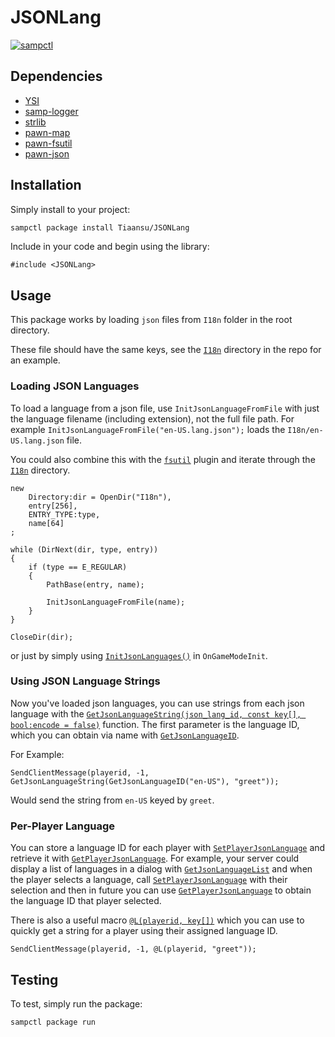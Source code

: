 # JSONLang

[![sampctl](https://img.shields.io/badge/sampctl-JSONLang-2f2f2f.svg?style=for-the-badge)](https://github.com/Tiaansu/JSONLang)

## Dependencies
* [YSI](https://github.com/pawn-lang/YSI-Includes)
* [samp-logger](https://github.com/Southclaws/samp-logger)
* [strlib](https://github.com/oscar-broman/strlib)
* [pawn-map](https://github.com/BigEti/pawn-map)
* [pawn-fsutil](https://github.com/Southclaws/pawn-fsutil)
* [pawn-json](https://github.com/Southclaws/pawn-json)

## Installation

Simply install to your project:

```bash
sampctl package install Tiaansu/JSONLang
```

Include in your code and begin using the library:

```pawn
#include <JSONLang>
```

## Usage

This package works by loading `json` files from `I18n` folder in the root directory.

These file should have the same keys, see the [`I18n`](https://github.com/Tiaansu/JSONLang/blob/main/I18n) directory in the repo for an example.

### Loading JSON Languages

To load a language from a json file, use `InitJsonLanguageFromFile` with just the language filename (including extension), not the full file path. For example `InitJsonLanguageFromFile("en-US.lang.json");` loads the `I18n/en-US.lang.json` file.

You could also combine this with the [`fsutil`](https://github.com/Southclaws/pawn-fsutil) plugin and iterate through the [`I18n`](https://github.com/Tiaansu/JSONLang/blob/main/I18n) directory.

```pawn
new
    Directory:dir = OpenDir("I18n"),
    entry[256],
    ENTRY_TYPE:type,
    name[64]
;

while (DirNext(dir, type, entry))
{
    if (type == E_REGULAR)
    {
        PathBase(entry, name);

        InitJsonLanguageFromFile(name);
    }
}

CloseDir(dir);
```

or just by simply using [`InitJsonLanguages()`](https://github.com/Tiaansu/JSONLang/blob/main/JSONLang.inc#118) in `OnGameModeInit`.

### Using JSON Language Strings

Now you've loaded json languages, you can use strings from each json language with the [`GetJsonLanguageString(json_lang_id, const key[], bool:encode = false)`](https://github.com/Tiaansu/JSONLang/blob/main/JSONLang.inc#244) function. The first parameter is the language ID, which you can obtain via name with [`GetJsonLanguageID`](https://github.com/Tiaansu/JSONLang/blob/main/JSONLang.inc#311).

For Example:

```pawn
SendClientMessage(playerid, -1, GetJsonLanguageString(GetJsonLanguageID("en-US"), "greet"));
```

Would send the string from `en-US` keyed by `greet`.

### Per-Player Language

You can store a language ID for each player with [`SetPlayerJsonLanguage`](https://github.com/Tiaansu/JSONLang/blob/main/JSONLang.inc#334) and retrieve it with [`GetPlayerJsonLanguage`](https://github.com/Tiaansu/JSONLang/blob/main/JSONLang.inc#324). For example, your server could display a list of languages in a dialog with [`GetJsonLanguageList`](https://github.com/Tiaansu/JSONLang/blob/main/JSONLang.inc#287) and when the player selects a language, call [`SetPlayerJsonLanguage`](https://github.com/Tiaansu/JSONLang/blob/main/JSONLang.inc#334) with their selection and then in future you can use [`GetPlayerJsonLanguage`](https://github.com/Tiaansu/JSONLang/blob/main/JSONLang.inc#324) to obtain the language ID that player selected.

There is also a useful macro [`@L(playerid, key[])`](https://github.com/Tiaansu/JSONLang/blob/main/JSONLang.inc#68) which you can use to quickly get a string for a player using their assigned language ID.

```pawn
SendClientMessage(playerid, -1, @L(playerid, "greet"));
```

## Testing

To test, simply run the package:

```bash
sampctl package run
```